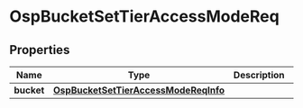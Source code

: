 # OspBucketSetTierAccessModeReq

## Properties
Name | Type | Description | Notes
------------ | ------------- | ------------- | -------------
**bucket** | [**OspBucketSetTierAccessModeReqInfo**](OspBucketSetTierAccessModeReqInfo.md) |  |  [optional]
